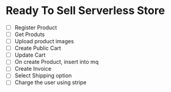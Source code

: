 # Ready To Sell Serverless Store

- [ ] Register Product
- [ ] Get Produts
- [ ] Upload product images
- [ ] Create Public Cart
- [ ] Update Cart 
- [ ] On create Product, insert into mq
- [ ] Create Invoice
- [ ] Select Shipping option
- [ ] Charge the user using stripe